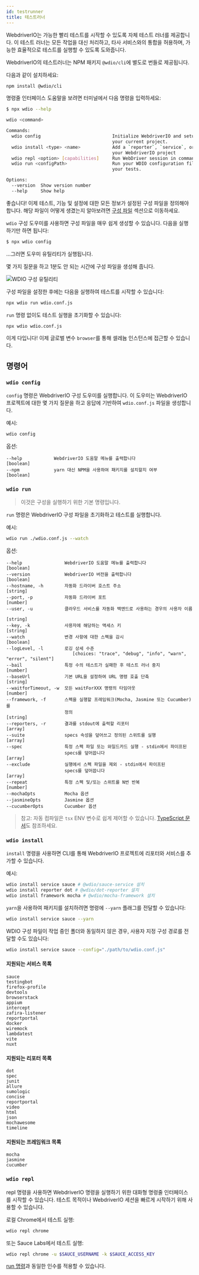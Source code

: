 ```yaml
---
id: testrunner
title: 테스트러너
---
```


WebdriverIO는 가능한 빨리 테스트를 시작할 수 있도록 자체 테스트 러너를 제공합니다. 이 테스트 러너는 모든 작업을 대신 처리하고, 타사 서비스와의 통합을 허용하며, 가능한 효율적으로 테스트를 실행할 수 있도록 도와줍니다.

WebdriverIO의 테스트러너는 NPM 패키지 `@wdio/cli`에 별도로 번들로 제공됩니다.

다음과 같이 설치하세요:

```sh npm2yarn
npm install @wdio/cli
```

명령줄 인터페이스 도움말을 보려면 터미널에서 다음 명령을 입력하세요:

```sh
$ npx wdio --help

wdio <command>

Commands:
  wdio config                           Initialize WebdriverIO and setup configuration in
                                        your current project.
  wdio install <type> <name>            Add a `reporter`, `service`, or `framework` to
                                        your WebdriverIO project
  wdio repl <option> [capabilities]     Run WebDriver session in command line
  wdio run <configPath>                 Run your WDIO configuration file to initialize
                                        your tests.

Options:
  --version  Show version number                                       [boolean]
  --help     Show help                                                 [boolean]
```

좋습니다! 이제 테스트, 기능 및 설정에 대한 모든 정보가 설정된 구성 파일을 정의해야 합니다. 해당 파일이 어떻게 생겼는지 알아보려면 [구성 파일](/docs/configuration) 섹션으로 이동하세요.

`wdio` 구성 도우미를 사용하면 구성 파일을 매우 쉽게 생성할 수 있습니다. 다음을 실행하기만 하면 됩니다:

```sh
$ npx wdio config
```

...그러면 도우미 유틸리티가 실행됩니다.

몇 가지 질문을 하고 1분도 안 되는 시간에 구성 파일을 생성해 줍니다.

![WDIO 구성 유틸리티](/img/config-utility.gif)

구성 파일을 설정한 후에는 다음을 실행하여 테스트를 시작할 수 있습니다:

```sh
npx wdio run wdio.conf.js
```

`run` 명령 없이도 테스트 실행을 초기화할 수 있습니다:

```sh
npx wdio wdio.conf.js
```

이게 다입니다! 이제 글로벌 변수 `browser`를 통해 셀레늄 인스턴스에 접근할 수 있습니다.

## 명령어

### `wdio config`

`config` 명령은 WebdriverIO 구성 도우미를 실행합니다. 이 도우미는 WebdriverIO 프로젝트에 대한 몇 가지 질문을 하고 응답에 기반하여 `wdio.conf.js` 파일을 생성합니다.

예시:

```sh
wdio config
```

옵션:

```
--help            WebdriverIO 도움말 메뉴를 출력합니다                      [boolean]
--npm             yarn 대신 NPM을 사용하여 패키지를 설치할지 여부           [boolean]
```

### `wdio run`

> 이것은 구성을 실행하기 위한 기본 명령입니다.

`run` 명령은 WebdriverIO 구성 파일을 초기화하고 테스트를 실행합니다.

예시:

```sh
wdio run ./wdio.conf.js --watch
```

옵션:

```
--help                WebdriverIO 도움말 메뉴를 출력합니다           [boolean]
--version             WebdriverIO 버전을 출력합니다                  [boolean]
--hostname, -h        자동화 드라이버 호스트 주소                     [string]
--port, -p            자동화 드라이버 포트                           [number]
--user, -u            클라우드 서비스를 자동화 백엔드로 사용하는 경우의 사용자 이름
                                                                    [string]
--key, -k             사용자에 해당하는 액세스 키                     [string]
--watch               변경 사항에 대한 스펙을 감시                   [boolean]
--logLevel, -l        로깅 상세 수준
                         [choices: "trace", "debug", "info", "warn", "error", "silent"]
--bail                특정 수의 테스트가 실패한 후 테스트 러너 중지     [number]
--baseUrl             기본 URL을 설정하여 URL 명령 호출 단축            [string]
--waitforTimeout, -w  모든 waitForXXX 명령의 타임아웃                 [number]
--framework, -f       스펙을 실행할 프레임워크(Mocha, Jasmine 또는 Cucumber)를
                      정의                                           [string]
--reporters, -r       결과를 stdout에 출력할 리포터                     [array]
--suite               specs 속성을 덮어쓰고 정의된 스위트를 실행          [array]
--spec                특정 스펙 파일 또는 와일드카드 실행 - stdin에서 파이프된
                      specs를 덮어씁니다                               [array]
--exclude             실행에서 스펙 파일을 제외 - stdin에서 파이프된
                      specs를 덮어씁니다                               [array]
--repeat              특정 스펙 및/또는 스위트를 N번 반복                [number]
--mochaOpts           Mocha 옵션
--jasmineOpts         Jasmine 옵션
--cucumberOpts        Cucumber 옵션
```

> 참고: 자동 컴파일은 `tsx` ENV 변수로 쉽게 제어할 수 있습니다. [TypeScript 문서](/docs/typescript)도 참조하세요.

### `wdio install`
`install` 명령을 사용하면 CLI를 통해 WebdriverIO 프로젝트에 리포터와 서비스를 추가할 수 있습니다.

예시:

```sh
wdio install service sauce # @wdio/sauce-service 설치
wdio install reporter dot # @wdio/dot-reporter 설치
wdio install framework mocha # @wdio/mocha-framework 설치
```

`yarn`을 사용하여 패키지를 설치하려면 명령에 `--yarn` 플래그를 전달할 수 있습니다:

```sh
wdio install service sauce --yarn
```

WDIO 구성 파일이 작업 중인 폴더와 동일하지 않은 경우, 사용자 지정 구성 경로를 전달할 수도 있습니다:

```sh
wdio install service sauce --config="./path/to/wdio.conf.js"
```

#### 지원되는 서비스 목록

```
sauce
testingbot
firefox-profile
devtools
browserstack
appium
intercept
zafira-listener
reportportal
docker
wiremock
lambdatest
vite
nuxt
```

#### 지원되는 리포터 목록

```
dot
spec
junit
allure
sumologic
concise
reportportal
video
html
json
mochawesome
timeline
```

#### 지원되는 프레임워크 목록

```
mocha
jasmine
cucumber
```

### `wdio repl`

repl 명령을 사용하면 WebdriverIO 명령을 실행하기 위한 대화형 명령줄 인터페이스를 시작할 수 있습니다. 테스트 목적이나 WebdriverIO 세션을 빠르게 시작하기 위해 사용할 수 있습니다.

로컬 Chrome에서 테스트 실행:

```sh
wdio repl chrome
```

또는 Sauce Labs에서 테스트 실행:

```sh
wdio repl chrome -u $SAUCE_USERNAME -k $SAUCE_ACCESS_KEY
```

[run 명령](#wdio-run)과 동일한 인수를 적용할 수 있습니다.